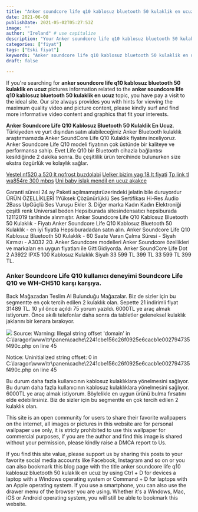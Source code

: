 ```yaml
---
title: "Anker soundcore life q10 kablosuz bluetooth 50 kulaklik en ucuz information"
date: 2021-06-08
publishDate: 2021-05-02T05:27:53Z
image: ""
author: "Ireland" # use capitalize
description: "Your Anker soundcore life q10 kablosuz bluetooth 50 kulaklik en ucuz images are ready in this website. Anker soundcore life q10 kablosuz bluetooth 50 kulaklik en ucuz are a topic that is being searched for and liked by netizens today. You can Download the Anker soundcore life q10 kablosuz bluetooth 50 kulaklik en ucuz files here. Download all royalty-free photos and vectors."
categories: ["fiyat"]
tags: ["Eski fiyat"]
keywords: "Anker soundcore life q10 kablosuz bluetooth 50 kulaklik en ucuz"
draft: false

---
```


If you're searching for **anker soundcore life q10 kablosuz bluetooth 50 kulaklik en ucuz** pictures information related to the **anker soundcore life q10 kablosuz bluetooth 50 kulaklik en ucuz** topic, you have pay a visit to the ideal  site.  Our site always  provides you with  hints  for viewing  the maximum  quality video and picture  content, please kindly surf and find more informative video content and graphics  that fit your interests.

**Anker Soundcore Life Q10 Kablosuz Bluetooth 50 Kulaklik En Ucuz**. Türkiyeden ve yurt dışından satın alabileceğiniz Anker Bluetooth kulaklık araştırmamızda Anker SoundCore Life Q10 Kulaklık fiyatını inceliyoruz. Anker Soundcore Life Q10 modeli fiyatının çok üstünde bir kaliteye ve performansa sahip. Evet Life Q10 bir Bluetooth cihazla bağlantısı kesildiğinde 2 dakika sonra. Bu çeşitlilik ürün tercihinde bulunurken size ekstra özgürlük ve kolaylık sağlar.


[Vestel nf520 a 520 lt nofrost buzdolabi](/vestel-nf520-a-520-lt-nofrost-buzdolabi/)
[Uelker bizim yag 18 lt fiyati](/uelker-bizim-yag-18-lt-fiyati/)
[Tp link tl wa854re 300 mbps](/tp-link-tl-wa854re-300-mbps/)
[Uni baby islak mendil en ucuz akakce](/uni-baby-islak-mendil-en-ucuz-akakce/)

Garanti süresi 24 ay Paketi açılmamıştırüzerindeki jelatin bile duruyordur ÜRÜN ÖZELLİKLERİ 1Yüksek Çözünürlüklü Ses Sertifikası Hi-Res Audio 2Bass UpGüçlü Ses Vuruşu Ekler 3. Diğer marka Kadın Kadın Elektroniği çeşitli renk Universal beden Hepsiburada sitesindensatıcı hepsiburada 12112019 tarihinde alınmıştır. Anker Soundcore Life Q10 Kablosuz Bluetooth 50 Kulaklık - Fiyatı Anker Soundcore Life Q10 Kablosuz Bluetooth 50 Kulaklık - en iyi fiyatla Hepsiburadadan satın alın. Anker Soundcore Life Q10 Kablosuz Bluetooth 50 Kulaklık - 60 Saate Varan Çalma Süresi - Siyah Kırmızı - A3032 20. Anker Soundcore modelleri Anker Soundcore özellikleri ve markaları en uygun fiyatları ile GittiGidiyorda. Anker SoundCore Life Dot 2 A3922 IPX5 100 Kablosuz Kulaklık Siyah 33 599 TL 399 TL 33 599 TL 399 TL.

### Anker Soundcore Life Q10 kullanıcı deneyimi Soundcore Life Q10 ve WH-CH510 karşı karşıya.

Back Mağazadan Teslim Al Bulunduğu Mağazalar. Biz de sizler için bu segmentte en çok tercih edilen 2 kulaklık olan. Sepette 21 indirimli fiyat 31489 TL. 10 yıl önce açıldı 75 yorum yazıldı. 6000TL ye araç almak istiyorum. Önce akıllı telefonlar daha sonra da tabletler geleneksel kulaklık jaklarını bir kenara bırakıyor.


![]( "")
Source: 
Warning: Illegal string offset 'domain' in C:\laragon\www\tr\panen\cache\2241cbe156c26f0925e6cacb1e002794735f490c.php on line 45

Notice: Uninitialized string offset: 0 in C:\laragon\www\tr\panen\cache\2241cbe156c26f0925e6cacb1e002794735f490c.php on line 45


Bu durum daha fazla kullanıcının kablosuz kulaklıklara yönelmesini sağlıyor. Bu durum daha fazla kullanıcının kablosuz kulaklıklara yönelmesini sağlıyor. 6000TL ye araç almak istiyorum. Böylelikle en uygun ürünü bulma fırsatını elde edebilirsiniz. Biz de sizler için bu segmentte en çok tercih edilen 2 kulaklık olan.

This site is an open community for users to share their favorite wallpapers on the internet, all images or pictures in this website are for personal wallpaper use only, it is stricly prohibited to use this wallpaper for commercial purposes, if you are the author and find this image is shared without your permission, please kindly raise a DMCA report to Us.

If you find this site value, please support us by sharing this posts to your favorite social media accounts like Facebook, Instagram and so on or you can also bookmark this blog page with the title anker soundcore life q10 kablosuz bluetooth 50 kulaklik en ucuz by using Ctrl + D for devices a laptop with a Windows operating system or Command + D for laptops with an Apple operating system. If you use a smartphone, you can also use the drawer menu of the browser you are using. Whether it's a Windows, Mac, iOS or Android operating system, you will still be able to bookmark this website.
